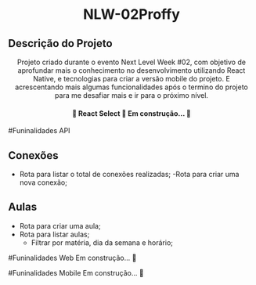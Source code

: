 <h1 align="center">NLW-02Proffy</h1>

## Descrição do Projeto
<p align="center">Projeto criado durante o evento Next Level Week #02, com objetivo de aprofundar mais o conhecimento no desenvolvimento utilizando React Native, e tecnologias para criar a versão mobile do projeto. E acrescentando mais algumas funcionalidades após o termino do projeto para me desafiar mais e ir para o próximo nível.</p>

<h4 align="center"> 
	🚧  React Select 🚀 Em construção...  🚧
</h4>

#Funinalidades API

## Conexões

- Rota para listar o total de conexões realizadas;
-Rota para criar uma nova conexão;

## Aulas

- Rota para criar uma aula;
- Rota para listar aulas;
  - Filtrar por matéria, dia da semana e horário;
  
  
#Funinalidades Web
Em construção...  🚧

#Funinalidades Mobile
Em construção...  🚧

